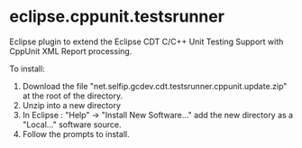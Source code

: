 eclipse.cppunit.testsrunner
===========================

Eclipse plugin to extend the Eclipse CDT C/C++ Unit Testing Support with CppUnit XML Report processing.

To install:

1. Download the file "net.selfip.gcdev.cdt.testsrunner.cppunit.update.zip" at the root of the directory.
2. Unzip into a new directory
3. In Eclipse : "Help" -> "Install New Software..." add the new directory as a "Local..." software source.
4. Follow the prompts to install.
 
